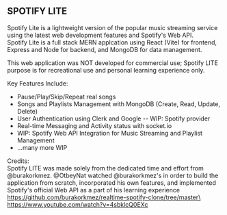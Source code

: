 ## SPOTIFY LITE
Spotify Lite is a lightweight version of the popular music streaming service using the latest web development features and Spotify's Web API.\
Spotify Lite is a full stack MERN applcation using React (Vite) for frontend, Express and Node for backend, and MongoDB for data management.

This web application was NOT developed for commercial use; Spotify LITE purpose is for recreational use and personal learning experience only.

Key Features Include:
- Pause/Play/Skip/Repeat real songs
- Songs and Playlists Management with MongoDB (Create, Read, Update, Delete)
- User Authentication using Clerk and Google -- WIP: Spotify provider
- Real-time Messaging and Activity status with socket.io
- WIP: Spotify Web API Integration for Music Streaming and Playlist Management
- ...many more WIP

Credits:\
Spotify LITE was made solely from the dedicated time and effort from @burakorkmez. @OtbeyNat watched @burakorkmez's in order to build the application from scratch, incorporated his own features, and implemented Spotify's official Web API as a part of his learning experience \
https://github.com/burakorkmez/realtime-spotify-clone/tree/master\
https://www.youtube.com/watch?v=4sbklcQ0EXc
